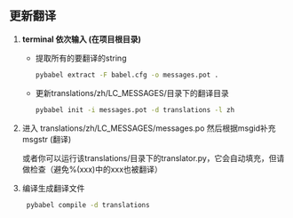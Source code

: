 ## 更新翻译

1. **terminal 依次输入 (在项目根目录)**
   * 提取所有的要翻译的string

     ~~~sh
     pybabel extract -F babel.cfg -o messages.pot .
     ~~~

   * 更新translations/zh/LC_MESSAGES/目录下的翻译目录

     ~~~sh
     pybabel init -i messages.pot -d translations -l zh
     ~~~

3. 进入 translations/zh/LC_MESSAGES/messages.po 然后根据msgid补充msgstr (翻译)

   或者你可以运行该translations/目录下的translator.py，它会自动填充，但请做检查（避免%(xxx)中的xxx也被翻译）

4. 编译生成翻译文件

   ~~~sh
    pybabel compile -d translations
   ~~~

   

